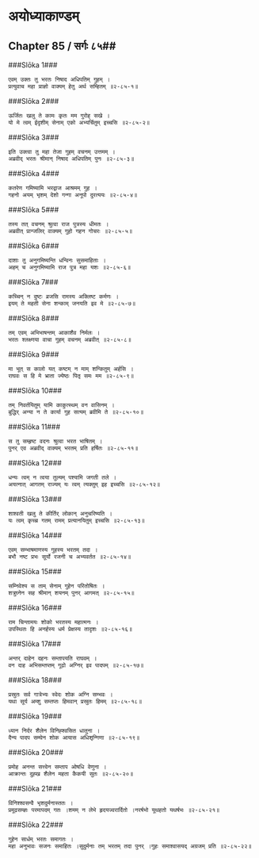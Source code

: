 अयोध्याकाण्डम्
===============================


## Chapter 85  / सर्गः ८५##


###Slōka 1###


    एवम् उक्तः तु भरतः निषाद अधिपतिम् गुहम् ।
    प्रत्युवाच महा प्राज्ञो वाक्यम् हेतु अर्थ सम्हितम् ॥२-८५-१॥


###Slōka 2###


    ऊर्जितः खलु ते कामः कृतः मम गुरोह् सखे ।
    यो मे त्वम् ईदृशीम् सेनाम् एको अभ्यर्चितुम् इच्चसि ॥२-८५-२॥


###Slōka 3###


    इति उक्त्वा तु महा तेजा गुहम् वचनम् उत्तमम् ।
    अब्रवीद् भरतः श्रीमान् निषाद अधिपतिम् पुनः ॥२-८५-३॥


###Slōka 4###


    कतरेण गमिष्यामि भरद्वाज आश्रमम् गुह ।
    गहनो अयम् भृशम् देशो गन्गा अनूपो दुरत्ययः ॥२-८५-४॥


###Slōka 5###


    तस्य तत् वचनम् श्रुत्वा राज पुत्रस्य धीमतः ।
    अब्रवीत् प्रान्जलिर् वाक्यम् गुहो गहन गोचरः ॥२-८५-५॥


###Slōka 6###


    दाशाः तु अनुगमिष्यन्ति धन्विनः सुसमाहिताः ।
    अहम् च अनुगमिष्यामि राज पुत्र महा यशः ॥२-८५-६॥


###Slōka 7###


    कच्चिन् न दुष्टः व्रजसि रामस्य अक्लिष्ट कर्मणः ।
    इयम् ते महती सेना शन्काम् जनयति इव मे ॥२-८५-७॥


###Slōka 8###


    तम् एवम् अभिभाषन्तम् आकाशैव निर्मलः ।
    भरतः श्लक्ष्णया वाचा गुहम् वचनम् अब्रवीत् ॥२-८५-८॥


###Slōka 9###


    मा भूत् स कालो यत् कष्टम् न माम् शन्कितुम् अर्हसि ।
    राघवः स हि मे भ्राता ज्येष्ठः पितृ समः मम ॥२-८५-९॥


###Slōka 10###


    तम् निवर्तयितुम् यामि काकुत्स्थम् वन वासिनम् ।
    बुद्धिर् अन्या न ते कार्या गुह सत्यम् ब्रवीमि ते ॥२-८५-१०॥


###Slōka 11###


    स तु सम्हृष्ट वदनः श्रुत्वा भरत भाषितम् ।
    पुनर् एव अब्रवीद् वाक्यम् भरतम् प्रति हर्षितः ॥२-८५-११॥


###Slōka 12###


    धन्यः त्वम् न त्वया तुल्यम् पश्यामि जगती तले ।
    अयत्नात् आगतम् राज्यम् यः त्वम् त्यक्तुम् इह इच्चसि ॥२-८५-१२॥


###Slōka 13###


    शाश्वती खलु ते कीर्तिर् लोकान् अनुचरिष्यति ।
    यः त्वम् कृच्च्र गतम् रामम् प्रत्यानयितुम् इच्चसि ॥२-८५-१३॥


###Slōka 14###


    एवम् सम्भाषमाणस्य गुहस्य भरतम् तदा ।
    बभौ नष्ट प्रभः सूर्यो रजनी च अभ्यवर्तत ॥२-८५-१४॥


###Slōka 15###


    सम्निवेश्य स ताम् सेनाम् गुहेन परितोषितः ।
    शत्रुघ्नेन सह श्रीमान् शयनम् पुनर् आगमत् ॥२-८५-१५॥


###Slōka 16###


    राम चिन्तामयः शोको भरतस्य महात्मनः ।
    उपस्थितः हि अनर्हस्य धर्म प्रेक्षस्य तादृशः ॥२-८५-१६॥


###Slōka 17###


    अन्तर् दाहेन दहनः सम्तापयति राघवम् ।
    वन दाह अभिसम्तप्तम् गूढो अग्निर् इव पादपम् ॥२-८५-१७॥


###Slōka 18###


    प्रस्रुतः सर्व गात्रेभ्यः स्वेदः शोक अग्नि सम्भवः ।
    यथा सूर्य अम्शु सम्तप्तः हिमवान् प्रस्रुतः हिमम् ॥२-८५-१८॥


###Slōka 19###


    ध्यान निर्दर शैलेन विनिह्श्वसित धातुना ।
    दैन्य पादप सम्घेन शोक आयास अधिशृन्गिणा ॥२-८५-१९॥


###Slōka 20###


    प्रमोह अनन्त सत्त्वेन सम्ताप ओषधि वेणुना ।
    आक्रान्तः दुह्ख शैलेन महता कैकयी सुतः ॥२-८५-२०॥


###Slōka 21###


    विनिश्श्वसन्वै भृशदुर्मनास्ततः ।
    प्रमूढसम्ज्ञः परमापदम् गतः ।शमम् न लेभे हृदयज्वरार्दितो ।नरर्षभो यूथहतो यथर्षभः ॥२-८५-२१॥


###Slōka 22###


    गुहेन सार्धम् भरतः समागतः ।
    महा अनुभावः सजनः समाहितः ।सुदुर्मनाः तम् भरतम् तदा पुनर् ।गुहः समाश्वासयद् अग्रजम् प्रति ॥२-८५-२२॥


